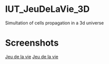 # IUT_JeuDeLaVie_3D
Simultation of cells propagation in a 3d universe


# Screenshots

[Jeu de la vie](https://i.ibb.co/5YjMy3J/image0.png)
[Jeu de la vie](https://i.ibb.co/svLwzXc/image1.png)